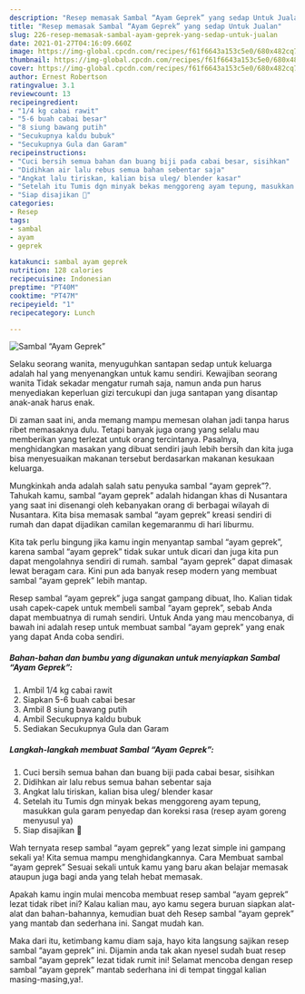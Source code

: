 ```yaml
---
description: "Resep memasak Sambal “Ayam Geprek” yang sedap Untuk Jualan"
title: "Resep memasak Sambal “Ayam Geprek” yang sedap Untuk Jualan"
slug: 226-resep-memasak-sambal-ayam-geprek-yang-sedap-untuk-jualan
date: 2021-01-27T04:16:09.660Z
image: https://img-global.cpcdn.com/recipes/f61f6643a153c5e0/680x482cq70/sambal-ayam-geprek-foto-resep-utama.jpg
thumbnail: https://img-global.cpcdn.com/recipes/f61f6643a153c5e0/680x482cq70/sambal-ayam-geprek-foto-resep-utama.jpg
cover: https://img-global.cpcdn.com/recipes/f61f6643a153c5e0/680x482cq70/sambal-ayam-geprek-foto-resep-utama.jpg
author: Ernest Robertson
ratingvalue: 3.1
reviewcount: 13
recipeingredient:
- "1/4 kg cabai rawit"
- "5-6 buah cabai besar"
- "8 siung bawang putih"
- "Secukupnya kaldu bubuk"
- "Secukupnya Gula dan Garam"
recipeinstructions:
- "Cuci bersih semua bahan dan buang biji pada cabai besar, sisihkan"
- "Didihkan air lalu rebus semua bahan sebentar saja"
- "Angkat lalu tiriskan, kalian bisa uleg/ blender kasar"
- "Setelah itu Tumis dgn minyak bekas menggoreng ayam tepung, masukkan gula garam penyedap dan koreksi rasa (resep ayam goreng menyusul ya)"
- "Siap disajikan 🥰"
categories:
- Resep
tags:
- sambal
- ayam
- geprek

katakunci: sambal ayam geprek 
nutrition: 128 calories
recipecuisine: Indonesian
preptime: "PT40M"
cooktime: "PT47M"
recipeyield: "1"
recipecategory: Lunch

---
```



![Sambal “Ayam Geprek”](https://img-global.cpcdn.com/recipes/f61f6643a153c5e0/680x482cq70/sambal-ayam-geprek-foto-resep-utama.jpg)

Selaku seorang wanita, menyuguhkan santapan sedap untuk keluarga adalah hal yang menyenangkan untuk kamu sendiri. Kewajiban seorang  wanita Tidak sekadar mengatur rumah saja, namun anda pun harus menyediakan keperluan gizi tercukupi dan juga santapan yang disantap anak-anak harus enak.

Di zaman  saat ini, anda memang mampu memesan olahan jadi tanpa harus ribet memasaknya dulu. Tetapi banyak juga orang yang selalu mau memberikan yang terlezat untuk orang tercintanya. Pasalnya, menghidangkan masakan yang dibuat sendiri jauh lebih bersih dan kita juga bisa menyesuaikan makanan tersebut berdasarkan makanan kesukaan keluarga. 



Mungkinkah anda adalah salah satu penyuka sambal “ayam geprek”?. Tahukah kamu, sambal “ayam geprek” adalah hidangan khas di Nusantara yang saat ini disenangi oleh kebanyakan orang di berbagai wilayah di Nusantara. Kita bisa memasak sambal “ayam geprek” kreasi sendiri di rumah dan dapat dijadikan camilan kegemaranmu di hari liburmu.

Kita tak perlu bingung jika kamu ingin menyantap sambal “ayam geprek”, karena sambal “ayam geprek” tidak sukar untuk dicari dan juga kita pun dapat mengolahnya sendiri di rumah. sambal “ayam geprek” dapat dimasak lewat beragam cara. Kini pun ada banyak resep modern yang membuat sambal “ayam geprek” lebih mantap.

Resep sambal “ayam geprek” juga sangat gampang dibuat, lho. Kalian tidak usah capek-capek untuk membeli sambal “ayam geprek”, sebab Anda dapat membuatnya di rumah sendiri. Untuk Anda yang mau mencobanya, di bawah ini adalah resep untuk membuat sambal “ayam geprek” yang enak yang dapat Anda coba sendiri.

<!--inarticleads1-->

##### Bahan-bahan dan bumbu yang digunakan untuk menyiapkan Sambal “Ayam Geprek”:

1. Ambil 1/4 kg cabai rawit
1. Siapkan 5-6 buah cabai besar
1. Ambil 8 siung bawang putih
1. Ambil Secukupnya kaldu bubuk
1. Sediakan Secukupnya Gula dan Garam




<!--inarticleads2-->

##### Langkah-langkah membuat Sambal “Ayam Geprek”:

1. Cuci bersih semua bahan dan buang biji pada cabai besar, sisihkan
1. Didihkan air lalu rebus semua bahan sebentar saja
1. Angkat lalu tiriskan, kalian bisa uleg/ blender kasar
1. Setelah itu Tumis dgn minyak bekas menggoreng ayam tepung, masukkan gula garam penyedap dan koreksi rasa (resep ayam goreng menyusul ya)
1. Siap disajikan 🥰




Wah ternyata resep sambal “ayam geprek” yang lezat simple ini gampang sekali ya! Kita semua mampu menghidangkannya. Cara Membuat sambal “ayam geprek” Sesuai sekali untuk kamu yang baru akan belajar memasak ataupun juga bagi anda yang telah hebat memasak.

Apakah kamu ingin mulai mencoba membuat resep sambal “ayam geprek” lezat tidak ribet ini? Kalau kalian mau, ayo kamu segera buruan siapkan alat-alat dan bahan-bahannya, kemudian buat deh Resep sambal “ayam geprek” yang mantab dan sederhana ini. Sangat mudah kan. 

Maka dari itu, ketimbang kamu diam saja, hayo kita langsung sajikan resep sambal “ayam geprek” ini. Dijamin anda tak akan nyesel sudah buat resep sambal “ayam geprek” lezat tidak rumit ini! Selamat mencoba dengan resep sambal “ayam geprek” mantab sederhana ini di tempat tinggal kalian masing-masing,ya!.


